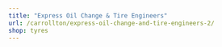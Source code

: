 ```yaml
---
title: "Express Oil Change & Tire Engineers"
url: /carrollton/express-oil-change-and-tire-engineers-2/
shop: tyres
---
```

